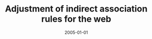 ---
# Documentation: https://wowchemy.com/docs/managing-content/

title: Adjustment of indirect association rules for the web
subtitle: ''
summary: ''
authors:
- kazienko
- Mariusz Matrejek
tags: []
categories: []
date: '2005-01-01'
lastmod: 2022-10-07T05:48:37Z
featured: false
draft: false

# Featured image
# To use, add an image named `featured.jpg/png` to your page's folder.
# Focal points: Smart, Center, TopLeft, Top, TopRight, Left, Right, BottomLeft, Bottom, BottomRight.
image:
  caption: ''
  focal_point: ''
  preview_only: false

# Projects (optional).
#   Associate this post with one or more of your projects.
#   Simply enter your project's folder or file name without extension.
#   E.g. `projects = ["internal-project"]` references `content/project/deep-learning/index.md`.
#   Otherwise, set `projects = []`.
projects: []
publishDate: '2022-10-07T05:48:36.812620Z'
publication_types:
- '2'
abstract: ''
publication: '*Lecture Notes in Computer Science*'
doi: 10.1007/978-3-540-30577-4_25
---